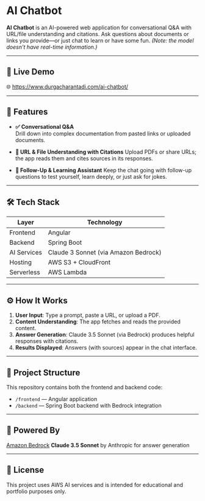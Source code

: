# AI Chatbot

**AI Chatbot** is an AI-powered web application for conversational Q&A with URL/file understanding and citations. Ask questions about documents or links you provide—or just chat to learn or have some fun. *(Note: the model doesn’t have real-time information.)*

---

## 🔗 Live Demo
🌐 https://www.durgacharantadi.com/ai-chatbot/

---

## 🧠 Features

- **✅ Conversational Q&A**   
  Drill down into complex documentation from pasted links or uploaded documents.

- **📎 URL & File Understanding with Citations**
  Upload PDFs or share URLs; the app reads them and cites sources in its responses.

- **💬 Follow-Up & Learning Assistant**
  Keep the chat going with follow-up questions to test yourself, learn deeply, or just ask for jokes.

---

## 🛠 Tech Stack

| Layer        | Technology                         |
|--------------|-------------------------------------|
| Frontend     | Angular                             |
| Backend      | Spring Boot                         |
| AI Services  | Claude 3 Sonnet (via Amazon Bedrock)|
| Hosting      | AWS S3 + CloudFront                 |
| Serverless   | AWS Lambda                          |

---

## ⚙️ How It Works

1. **User Input**:
   Type a prompt, paste a URL, or upload a PDF.  
2. **Content Understanding**:
   The app fetches and reads the provided content.  
3. **Answer Generation**:
   Claude 3.5 Sonnet (via Bedrock) produces helpful responses with citations.  
4. **Results Displayed**:
   Answers (with sources) appear in the chat interface.

---

## 📁 Project Structure

This repository contains both the frontend and backend code:

- `/frontend` — Angular application
- `/backend` — Spring Boot backend with Bedrock integration

---

## 🧠 Powered By
[Amazon Bedrock](https://aws.amazon.com/bedrock/)
**Claude 3.5 Sonnet** by Anthropic for answer generation

---

## 📄 License
This project uses AWS AI services and is intended for educational and portfolio purposes only.
